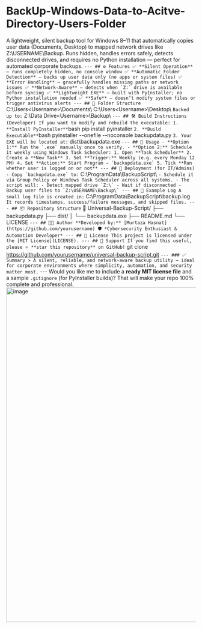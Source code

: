 # BackUp-Windows-Data-to-Acitve-Directory-Users-Folder
A lightweight, silent backup tool for Windows 8–11 that automatically copies user data (Documents, Desktop) to mapped network drives like Z:\USERNAME\Backup. Runs hidden, handles errors safely, detects disconnected drives, and requires no Python installation — perfect for automated corporate backups.
``` --- ## ⚙️ Features ✅ **Silent Operation** — runs completely hidden, no console window ✅ **Automatic Folder Detection** — backs up user data only (no apps or system files) ✅ **Error Handling** — gracefully handles missing paths or network issues ✅ **Network-Aware** — detects when `Z:` drive is available before syncing ✅ **Lightweight EXE** — built with PyInstaller; no Python installation needed ✅ **Safe** — doesn’t modify system files or trigger antivirus alerts --- ## 🧩 Folder Structure ``` C:\Users\<Username>\Documents\ C:\Users\<Username>\Desktop\ ``` Backed up to: ``` Z:\Data Drive\<Username>\Backup\ ``` --- ## 🛠️ Build Instructions (Developer) If you want to modify and rebuild the executable: 1. **Install PyInstaller** ```bash pip install pyinstaller ``` 2. **Build Executable** ```bash pyinstaller --onefile --noconsole backupdata.py ``` 3. Your EXE will be located at: ``` dist\backupdata.exe ``` --- ## 🚀 Usage - **Option 1:** Run the `.exe` manually once to verify. - **Option 2:** Schedule it weekly using Windows Task Scheduler: 1. Open **Task Scheduler** 2. Create a **New Task** 3. Set **Trigger:** Weekly (e.g. every Monday 12 PM) 4. Set **Action:** Start Program → `backupdata.exe` 5. Tick **Run whether user is logged on or not** --- ## 🧰 Deployment (for IT/Admins) - Copy `backupdata.exe` to: ``` C:\ProgramData\BackupScript\ ``` - Schedule it via Group Policy or Windows Task Scheduler across all systems. - The script will: - Detect mapped drive `Z:\` - Wait if disconnected - Backup user files to `Z:\USERNAME\Backup\` --- ## 🧾 Example Log A small log file is created in: ``` C:\ProgramData\BackupScript\backup.log ``` It records timestamps, success/failure messages, and skipped files. --- ## 📦 Repository Structure ``` 📁 Universal-Backup-Script/ ├── backupdata.py ├── dist/ │ └── backupdata.exe ├── README.md └── LICENSE ``` --- ## 🧑‍💻 Author **Developed by:** [Murtaza Hasnat](https://github.com/yourusername) 🛡️ *Cybersecurity Enthusiast & Automation Developer* --- ## 🪪 License This project is licensed under the [MIT License](LICENSE). --- ## 🌟 Support If you find this useful, please ⭐ **star this repository** on GitHub! ``` git clone https://github.com/yourusername/universal-backup-script.git ``` --- ### ✅ Summary > A silent, reliable, and network-aware backup utility — ideal for corporate environments where simplicity, automation, and security matter most. ``` --- Would you like me to include a **ready MIT license file** and a sample `.gitignore` (for PyInstaller builds)? That will make your repo 100% complete and professional.
<img width="1537" height="891" alt="image" src="https://github.com/user-attachments/assets/9feefa56-724a-4248-9d39-b6ac70d5afcf" />





